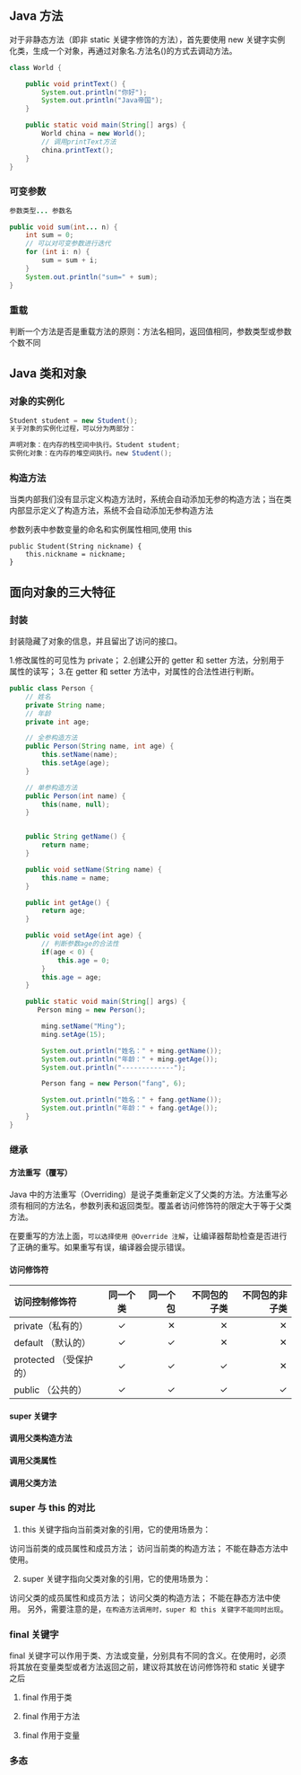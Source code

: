 ## Java 方法

对于非静态方法（即非 static 关键字修饰的方法），首先要使用 new 关键字实例化类，生成一个对象，再通过对象名.方法名()的方式去调动方法。

```java
class World {

    public void printText() {
        System.out.println("你好");
        System.out.println("Java帝国");
    }

    public static void main(String[] args) {
	    World china = new World();
	    // 调用printText方法
	    china.printText();
	}
}
```

### 可变参数

```java
参数类型... 参数名

public void sum(int... n) {
    int sum = 0;
    // 可以对可变参数进行迭代
    for (int i: n) {
        sum = sum + i;
    }
    System.out.println("sum=" + sum);
}
```

### 重载

判断一个方法是否是重载方法的原则：方法名相同，返回值相同，参数类型或参数个数不同

## Java 类和对象

### 对象的实例化

```java
Student student = new Student();
关于对象的实例化过程，可以分为两部分：

声明对象：在内存的栈空间中执行。Student student;
实例化对象：在内存的堆空间执行。new Student();

```

### 构造方法

当类内部我们没有显示定义构造方法时，系统会自动添加无参的构造方法；当在类内部显示定义了构造方法，系统不会自动添加无参构造方法

参数列表中参数变量的命名和实例属性相同,使用 this

```
public Student(String nickname) {
  	this.nickname = nickname;
}
```

## 面向对象的三大特征

### 封装

封装隐藏了对象的信息，并且留出了访问的接口。

1.修改属性的可见性为 private； 2.创建公开的 getter 和 setter 方法，分别用于属性的读写； 3.在 getter 和 setter 方法中，对属性的合法性进行判断。

```java
public class Person {
    // 姓名
    private String name;
    // 年龄
    private int age;

    // 全参构造方法
    public Person(String name, int age) {
        this.setName(name);
        this.setAge(age);
    }

    // 单参构造方法
    public Person(int name) {
        this(name, null);
    }


    public String getName() {
        return name;
    }

    public void setName(String name) {
        this.name = name;
    }

    public int getAge() {
        return age;
    }

    public void setAge(int age) {
        // 判断参数age的合法性
        if(age < 0) {
            this.age = 0;
        }
        this.age = age;
    }

    public static void main(String[] args) {
       Person ming = new Person();

        ming.setName("Ming");
        ming.setAge(15);

        System.out.println("姓名：" + ming.getName());
        System.out.println("年龄：" + ming.getAge());
        System.out.println("-------------");

        Person fang = new Person("fang", 6);

        System.out.println("姓名：" + fang.getName());
        System.out.println("年龄：" + fang.getAge());
    }
}

```

### 继承


#### 方法重写（覆写）


Java 中的方法重写（Overriding）是说子类重新定义了父类的方法。方法重写必须有相同的方法名，参数列表和返回类型。覆盖者访问修饰符的限定大于等于父类方法。

在要重写的方法上面，`可以选择使用 @Override 注解`，让编译器帮助检查是否进行了正确的重写。如果重写有误，编译器会提示错误。


#### 访问修饰符




| 访问控制修饰符         | 同一个类 | 同一个包 | 不同包的子类 | 不同包的非子类 |
| :--------------------- | :------: | -------: | -----------: | -------------: |
| private（私有的）      |    ✓     |        ✕ |            ✕ |              ✕ |
| default （默认的）     |    ✓     |        ✓ |            ✕ |              ✕ |
| protected （受保护的） |    ✓     |        ✓ |            ✓ |              ✕ |
| public （公共的）      |    ✓     |        ✓ |            ✓ |              ✓ |


#### super 关键字

#### 调用父类构造方法


#### 调用父类属性


#### 调用父类方法



### super 与 this 的对比

1. this 关键字指向当前类对象的引用，它的使用场景为：

访问当前类的成员属性和成员方法；
访问当前类的构造方法；
不能在静态方法中使用。

2. super 关键字指向父类对象的引用，它的使用场景为：

访问父类的成员属性和成员方法；
访问父类的构造方法；
不能在静态方法中使用。
另外，需要注意的是，`在构造方法调用时，super 和 this 关键字不能同时出现`。


### final 关键字
final 关键字可以作用于类、方法或变量，分别具有不同的含义。在使用时，必须将其放在变量类型或者方法返回之前，建议将其放在访问修饰符和 static 关键字之后

1. final 作用于类

2. final 作用于方法

3. final 作用于变量


### 多态
